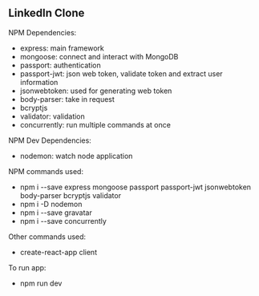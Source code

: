 ## LinkedIn Clone

NPM Dependencies:
* express: main framework
* mongoose: connect and interact with MongoDB
* passport: authentication
* passport-jwt: json web token, validate token and extract user information
* jsonwebtoken: used for generating web token
* body-parser: take in request
* bcryptjs
* validator: validation
* concurrently: run multiple commands at once

NPM Dev Dependencies:
* nodemon: watch node application

NPM commands used:
* npm i --save express mongoose passport passport-jwt jsonwebtoken body-parser bcryptjs validator
* npm i -D nodemon
* npm i --save gravatar
* npm i --save concurrently


Other commands used:
* create-react-app client


To run app:
* npm run dev
